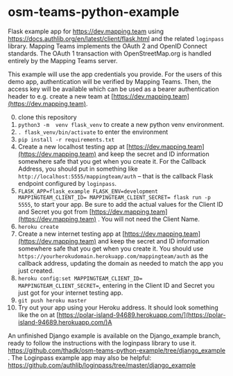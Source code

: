 # osm-teams-python-example

Flask example app for https://dev.mapping.team using https://docs.authlib.org/en/latest/client/flask.html and the related `loginpass` library. Mapping Teams implements the OAuth 2 and OpenID Connect standards. The OAuth 1 transaction with OpenStreetMap.org is handled entirely by the Mapping Teams server.

This example will use the app credentials you provide. For the users of this demo app, authentication will be verified by Mapping Teams. Then, the access key will be available which can be used as a bearer authentication header to e.g. create a new team at [https://dev.mapping.team](https://dev.mapping.team). 

0. clone this repository
1. `python3 -m  venv flask_venv` to create a new python venv environment.
2. `. flask_venv/bin/activate` to enter the environment
3. `pip install -r requirements.txt`
4. Create a new localhost testing app at [https://dev.mapping.team](https://dev.mapping.team) and keep the secret and ID information somewhere safe that you get when you create it. For the Callback Address, you should put in something like `http://localhost:5555/mappingteam/auth` – that is the callback Flask endpoint configured by `loginpass`.
5. `FLASK_APP=flask_example FLASK_ENV=development MAPPINGTEAM_CLIENT_ID= MAPPINGTEAM_CLIENT_SECRET= flask run -p 5555`, to start your app. Be sure to add the actual values for the Client ID and Secret you got from [https://dev.mapping.team](https://dev.mapping.team) . You will not need the Client Name.
6. `heroku create`
4. Create a new internet testing app at [https://dev.mapping.team](https://dev.mapping.team) and keep the secret and ID information somewhere safe that you get when you create it. You should use `https://yourherokudomain.herokuapp.com/mappingteam/auth` as the callback address, updating the domain as needed to match the app you just created.
7. `heroku config:set MAPPINGTEAM_CLIENT_ID= MAPPINGTEAM_CLIENT_SECRET=`, entering in the Client ID and Secret you just got for your internet testing app.
8. `git push heroku master`
9. Try out your app using your Heroku address. It should look something like the on at [https://polar-island-94689.herokuapp.com/](https://polar-island-94689.herokuapp.com/)A

An unfinished Django example is available on the Django_example branch, ready to follow the instructions with the loginpass library to use it. https://github.com/thadk/osm-teams-python-example/tree/django_example . The Loginpass example app may also be helpful: https://github.com/authlib/loginpass/tree/master/django_example